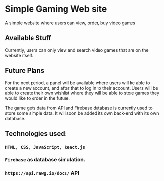 # Simple Gaming Web site

A simple website where users can view, order, buy video games

## Available Stuff

Currently, users can only view and search video games that are on the website itself.

## Future Plans

For the next period, a panel will be available where users will be able to create a new account, and after that to log in to their account. Users will be able to create their own wishlist where they will be able to store games they would like to order in the future.

The game gets data from API and Firebase database is currently used to store some simple data. 
It will soon be added its own back-end with its own database.

## Technologies used:
  ### `HTML, CSS, JavaScript, React.js`
  ### `Firebase` as database simulation.
  ### `https://api.rawg.io/docs/` API

